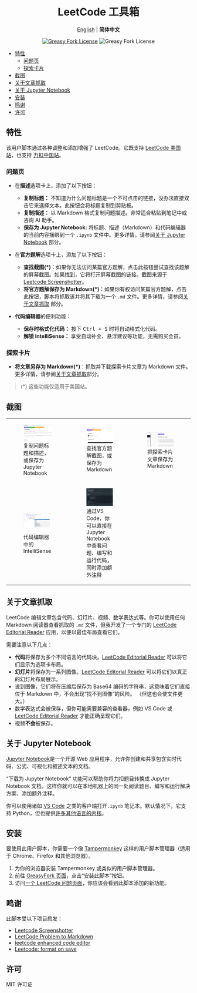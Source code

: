 <div align="center" width="100%">

# LeetCode 工具箱 <!-- omit from toc -->

[English](/README.md) | **简体中文**

<a href="https://greasyfork.org/zh-CN/scripts/532158"><img alt="Greasy Fork License" src="https://img.shields.io/greasyfork/v/532158"></a>
![Greasy Fork License](https://img.shields.io/greasyfork/l/532158)

</div>

- [特性](#特性)
    - [问题页](#问题页)
    - [探索卡片](#探索卡片)
- [截图](#截图)
- [关于文章抓取](#关于文章抓取)
- [关于 Jupyter Notebook](#关于-jupyter-notebook)
- [安装](#安装)
- [鸣谢](#鸣谢)
- [许可](#许可)

## 特性

该用户脚本通过各种调整和添加增强了 LeetCode。它既支持 [LeetCode 美国站](https://leetcode.com)，也支持 [力扣中国站](https://leetcode.cn)。

### 问题页

- 在**描述**选项卡上，添加了以下按钮：

    - **复制标题：** 不知道为什么问题标题是一个不可点击的链接，没办法直接双击它来选择文本。此按钮会将标题复制到剪贴板。
    - **复制描述：** 以 Markdown 格式复制问题描述。非常适合粘贴到笔记中或咨询 AI 助手。
    - **保存为 Jupyter Notebook:** 将标题、描述（Markdown）和代码编辑器的当前内容捆绑到一个 `.ipynb` 文件中。更多详情，请参阅[关于 Jupyter Notebook](#关于-jupyter-notebook) 部分。

- 在**官方题解**选项卡上，添加了以下按钮：

    - **查找截图(\*)**：如果你无法访问某篇官方题解，点击此按钮尝试查找该题解的屏幕截图。如果找到，它将打开屏幕截图的链接。截图来源于 [Leetcode Screenshotter](https://github.com/akhilkammila/leetcode-screenshotter)。
    - **将官方题解保存为 Markdown(\*)**：如果你有权访问某篇官方题解，点击此按钮，脚本将抓取该并将其下载为一个 `.md` 文件。更多详情，请参阅[关于文章抓取](#关于文章抓取) 部分。

- **代码编辑器**的便利功能：
    - **保存时格式化代码：** 按下 <kbd>Ctrl + S</kbd> 时将自动格式化代码。
    - **解锁 IntelliSense：** 享受自动补全、悬浮建议等功能，无需购买会员。

### 探索卡片

- **将文章另存为 Markdown(\*)**：抓取并下载探索卡片文章为 Markdown 文件。更多详情，请参阅[关于文章抓取](#关于文章抓取)部分。

> (\*) 这些功能仅适用于美国站。

## 截图

<table>
    <tr>
        <td>
            <figure>
                <img src="assets/screenshot-1.png" />
                <figcaption>复制问题标题和描述，或保存为 Jupyter Notebook</figcaption>
            </figure>
        </td>
        <td>
            <figure>
                <img src="assets/screenshot-2.png" />
                <figcaption>查找官方题解截图，或保存为 Markdown</figcaption>
            </figure>
        </td>
        <td>
            <figure>
                <img src="assets/screenshot-5.png" />
                <figcaption>把探索卡片文章保存为 Markdown</figcaption>
            </figure>
        </td>
    </tr>
    <tr>
        <td>
            <figure>
                <img src="assets/screenshot-4.png" />
                <figcaption>代码编辑器中的 IntelliSense</figcaption>
            </figure>
        </td>
        <td>
            <figure>
                <img src="assets/screenshot-3.png" />
                <figcaption>
                    通过VS Code，你可以直接在 Jupyter Notebook 中查看问题、编写和运行代码，同时添加额外注释
                </figcaption>
            </figure>
        </td>
    </tr>

</table>

## 关于文章抓取

LeetCode 编辑文章包含代码、幻灯片、视频、数学表达式等。你可以使用任何 Markdown 阅读器查看抓取的 `.md` 文件，但我开发了一个专门的 [LeetCode Editorial Reader](https://leetcode-editorial-reader.vercel.app/) 应用，以便以最佳布局查看它们。

需要注意以下几点：

- **代码**将保存为多个不同语言的代码块。[LeetCode Editorial Reader](https://leetcode-editorial-reader.vercel.app/) 可以将它们显示为选项卡布局。
- **幻灯片**将保存为一系列图像。[LeetCode Editorial Reader](https://leetcode-editorial-reader.vercel.app/) 可以将它们以真正的幻灯片布局展示。
- 说到图像，它们将在压缩后保存为 Base64 编码的字符串，这意味着它们直接位于 Markdown 中，不会出现“找不到图像”的风险。 （但这也会使文件更大。）
- 数学表达式会被保存，但你可能需要兼容的查看器，例如 VS Code 或 [LeetCode Editorial Reader](https://leetcode-editorial-reader.vercel.app/) 才能正确呈现它们。
- 视频**不会**被保存。

## 关于 Jupyter Notebook

[Jupyter Notebook](https://jupyter-notebook.readthedocs.io/en/latest/)是一个开源 Web 应用程序，允许你创建和共享包含实时代码、公式、可视化和叙述文本的文档。

“下载为 Jupyter Notebook” 功能可以帮助你将力扣题目转换成 Jupyter Notebook 文档，这样你就可以在本地机器上的同一处阅读题目、编写和运行解决方案、添加额外注释。

你可以使用诸如 [VS Code](https://code.visualstudio.com/docs/datascience/jupyter-notebooks) 之类的客户端打开`.ipynb` 笔记本。默认情况下，它支持 Python，但也提供[许多其他语言的内核](https://github.com/jupyter/jupyter/wiki/Jupyter-kernels)。

## 安装

要使用此用户脚本，你需要一个像 [Tampermonkey](https://www.tampermonkey.net/) 这样的用户脚本管理器（适用于 Chrome、Firefox 和其他浏览器）。

1. 为你的浏览器安装 Tampermonkey 或类似的用户脚本管理器。
2. 前往 [GreasyFork 页面](https://greasyfork.org/zh-CN/scripts/532158)，点击“安装此脚本”按钮。
3. 访问[一个 LeetCode 问题页面](https://leetcode.cn/problems/two-sum/)，你应该会看到此脚本添加的新功能。

## 鸣谢

此脚本受以下项目启发：

- [Leetcode Screenshotter](https://github.com/akhilkammila/leetcode-screenshotter)
- [LeetCode Problem to Markdown](https://greasyfork.org/en/scripts/448601)
- [leetcode enhanced code editor](https://greasyfork.org/en/scripts/502740-leetcode-enhanced-code-editor)
- [Leetcode: format on save](https://greasyfork.org/en/scripts/481927-leetcode-format-on-save)

## 许可

MIT 许可证
